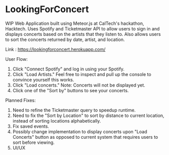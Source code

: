 # LookingForConcert
WIP Web Application built using Meteor.js at CalTech's hackathon, Hacktech.  Uses Spotify and Ticketmaster API to allow users to sign in and displays concerts based on the artists that they listen to. Also allows users to sort the concerts returned by date, artist, and location.

Link : https://lookingforconcert.herokuapp.com/

User Flow:

1) Click "Connect Spotify" and log in using your Spotify.
2) Click "Load Artists." Feel free to inspect and pull up the console to convince yourself this works.
3) Click "Load concerts." Note: Concerts will not be displayed yet.
4) Click one of the "Sort by" buttons to see your concerts.

Planned Fixes:

1) Need to refine the Ticketmaster query to speedup runtime.  
2) Need to fix the "Sort by Location" to sort by distance to current location, instead of sorting locations alphabetically.
3) Fix saved events.
4) Possibly change implementation to display concerts upon "Load Concerts" button as opposed to current system that requires users to sort before viewing.
5) UI/UX
